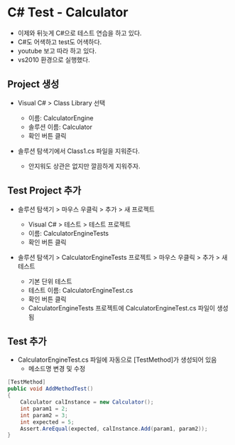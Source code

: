 # C# Test - Calculator

- 이제와 뒤늣게 C#으로 테스트 연습을 하고 있다.
- C#도 어색하고 test도 어색하다.
- youtube 보고 따라 하고 있다.
- vs2010 환경으로 실행했다.

## Project 생성

- Visual C# > Class Library 선택
  - 이름: CalculatorEngine
  - 솔루션 이름: Calculator
  - 확인 버튼 클릭

- 솔루션 탐색기에서 Class1.cs 파일을 지워준다.
  - 안지워도 상관은 없지만 깔끔하게 지워주자.

## Test Project 추가

- 솔루션 탐색기 > 마우스 우클릭 > 추가 > 새 프로젝트
  - Visual C# > 테스트 > 테스트 프로젝트
  - 이름: CalculatorEngineTests
  - 확인 버튼 클릭

- 솔루션 탐색기 > CalculatorEngineTests 프로젝트 > 마우스 우클릭 > 추가 > 새 테스트
  - 기본 단위 테스트
  - 테스트 이름: CalculatorEngineTest.cs
  - 확인 버튼 클릭
  - CalculatorEngineTests 프로젝트에 CalculatorEngineTest.cs 파일이 생성됨

## Test 추가

- CalculatorEngineTest.cs 파일에 자동으로 [TestMethod]가 생성되어 있음
  - 메소드명 변경 및 수정

```cs
[TestMethod]
public void AddMethodTest()
{
    Calculator calInstance = new Calculator();
    int param1 = 2;
    int param2 = 3;
    int expected = 5;
    Assert.AreEqual(expected, calInstance.Add(param1, param2));
}
```